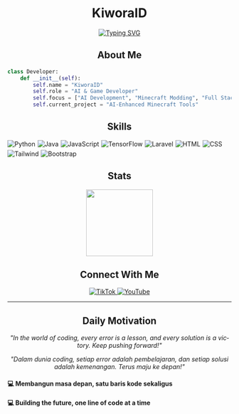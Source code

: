 <h1 align="center">KiworaID</h1>

<p align="center">
  <a href="https://git.io/typing-svg">
    <img src="https://readme-typing-svg.herokuapp.com?font=Fira+Code&size=22&duration=3000&pause=1000&color=54F702&center=true&vCenter=true&width=440&lines=AI+Developer;Minecraft+Modder;Full+Stack+Engineer" alt="Typing SVG" />
  </a>
</p>

<h2 align="center">About Me</h2>

```python
class Developer:
    def __init__(self):
        self.name = "KiworaID"
        self.role = "AI & Game Developer"
        self.focus = ["AI Development", "Minecraft Modding", "Full Stack"]
        self.current_project = "AI-Enhanced Minecraft Tools"
```

<h2 align="center">Skills</h2>

<p style="display: flex; flex-wrap: wrap; gap: 5px;">
  <img alt="Python" src="https://img.shields.io/badge/Python-3776AB?style=flat&logo=python&logoColor=white" />
  <img alt="Java" src="https://img.shields.io/badge/Java-ED8B00?style=flat&logo=openjdk&logoColor=white" />
  <img alt="JavaScript" src="https://img.shields.io/badge/JavaScript-F7DF1E?style=flat&logo=javascript&logoColor=black" />
  <img alt="TensorFlow" src="https://img.shields.io/badge/TensorFlow-FF6F00?style=flat&logo=tensorflow&logoColor=white" />
  <img alt="Laravel" src="https://img.shields.io/badge/Laravel-FF2D20?style=flat&logo=laravel&logoColor=white" />
  <img alt="HTML" src="https://img.shields.io/badge/HTML-239120?style=flat&logo=html5&logoColor=white" />
  <img alt="CSS" src="https://img.shields.io/badge/CSS-239120?style=flat&logo=css3&logoColor=white" />
  <img alt="Tailwind" src="https://img.shields.io/badge/Tailwind_CSS-38B2AC?style=flat&logo=tailwind-css&logoColor=white" />
  <img alt="Bootstrap" src="https://img.shields.io/badge/Bootstrap-563D7C?style=flat&logo=bootstrap&logoColor=white" />
</p>

<h2 align="center">Stats</h2>

<p align="center">
  <picture>
    <source 
      srcset="https://github-readme-stats.vercel.app/api?username=KiworaID&show_icons=true&theme=dark&hide_border=true&bg_color=0D1117&title_color=54F702&icon_color=54F702"
      media="(prefers-color-scheme: dark)"
    />
    <source
      srcset="https://github-readme-stats.vercel.app/api?username=KiworaID&show_icons=true&theme=default&hide_border=true&title_color=54F702&icon_color=54F702"
      media="(prefers-color-scheme: light), (prefers-color-scheme: no-preference)"
    />
    <img height="150em" src="https://github-readme-stats.vercel.app/api?username=KiworaID&show_icons=true&theme=default&hide_border=true&title_color=54F702&icon_color=54F702" />
  </picture>
</p>

<h2 align="center">Connect With Me</h2>

<p align="center">
  <a href="https://www.tiktok.com/@kiworaid">
    <img alt="TikTok" src="https://img.shields.io/badge/TikTok-000000?style=for-the-badge&logo=tiktok&logoColor=white" />
  </a>
  <a href="https://www.youtube.com/@kiworaid">
    <img alt="YouTube" src="https://img.shields.io/badge/YouTube-FF0000?style=for-the-badge&logo=youtube&logoColor=white" />
  </a>
</p>

---
<div align="center" class="motivation">
  <h2 align="center">Daily Motivation</h2>
  
  <div lang="en" class="en">
    <p><em>"In the world of coding, every error is a lesson, and every solution is a victory. Keep pushing forward!"</em></p>
  </div>
  
  <div lang="id" class="id">
    <p><em>"Dalam dunia coding, setiap error adalah pembelajaran, dan setiap solusi adalah kemenangan. Terus maju ke depan!"</em></p>
  </div>
</div>

<style>
/* Deteksi bahasa browser */
:lang(en) .id { display: none; }
:lang(id) .en { display: none; }
</style>

<p align="center">
  <h4>💻 Membangun masa depan, satu baris kode sekaligus</h4>
  <h4>💻 Building the future, one line of code at a time</h4>
</p>
